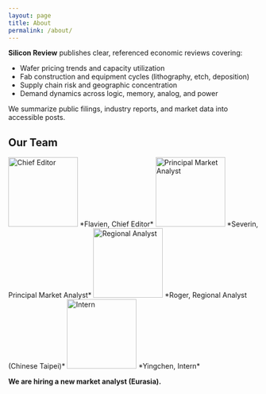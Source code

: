 ```yaml
---
layout: page
title: About
permalink: /about/
---
```


**Silicon Review** publishes clear, referenced economic reviews covering:
- Wafer pricing trends and capacity utilization
- Fab construction and equipment cycles (lithography, etch, deposition)
- Supply chain risk and geographic concentration
- Demand dynamics across logic, memory, analog, and power

We summarize public filings, industry reports, and market data into accessible posts.

## Our Team


<img src="{{ '/assets/images/chief-editor.png' | relative_url }}" alt="Chief Editor" width="140" />
*Flavien, Chief Editor*

<img src="{{ '/assets/images/market-analyst.png' | relative_url }}" alt="Principal Market Analyst" width="140" />
*Severin, Principal Market Analyst*

<img src="{{ '/assets/images/regional-analyst.png' | relative_url }}" alt="Regional Analyst" width="140" />
*Roger, Regional Analyst (Chinese Taipei)*

<img src="{{ '/assets/images/intern.png' | relative_url }}" alt="Intern" width="140" />
*Yingchen, Intern*


**We are hiring a new market analyst (Eurasia).**
